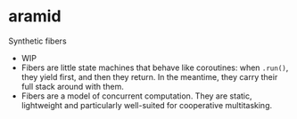 # aramid

Synthetic fibers

- WIP
- Fibers are little state machines that behave like coroutines: when `.run()`,
  they yield first, and then they return. In the meantime, they carry their full
  stack around with them.
- Fibers are a model of concurrent computation. They are static, lightweight and
  particularly well-suited for cooperative multitasking.
